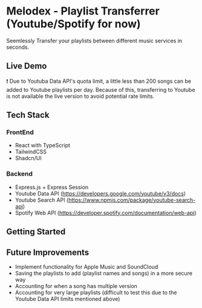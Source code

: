 # Melodex - Playlist Transferrer (Youtube/Spotify for now)
Seemlessly Transfer your playlists between different music services in seconds.

## Live Demo
❗ Due to Youtuba Data API's quota limit, a little less than 200 songs can be added to Youtube playlists per day. Because of this, transferring to Youtube is not available the live version to avoid potential rate limits.

## Tech Stack

### FrontEnd
- React with TypeScript
- TailwindCSS
- Shadcn/UI

### Backend
- Express.js + Express Session
- Youtube Data API (https://developers.google.com/youtube/v3/docs)
- Youtube Search API (https://www.npmjs.com/package/youtube-search-api)
- Spotify Web API (https://developer.spotify.com/documentation/web-api) 

## Getting Started

## Future Improvements
- Implement functionality for Apple Music and SoundCloud
- Saving the playlists to add (playlist names and songs) in a more secure way
- Accounting for when a song has multiple version
- Accounting for very large playlists (difficult to test this due to the Youtube Data API limits mentioned above)